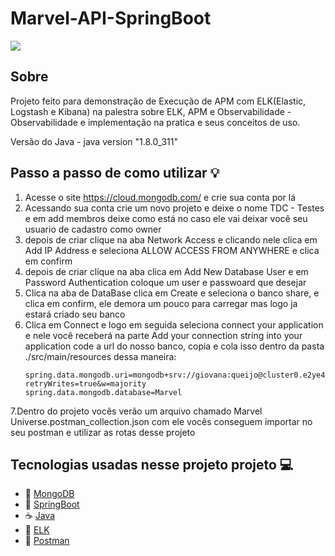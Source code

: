 # Marvel-API-SpringBoot

![](https://static.tumblr.com/04af51dfb06e67ea9326f3b650368444/omquokj/7KIof5vc5/tumblr_static_2rsye1x7vwg0goo4swwwwksok.gif)

## Sobre
Projeto feito para demonstração de Execução de APM com ELK(Elastic, Logstash e Kibana) na palestra sobre ELK, APM e Observabilidade - Observabilidade e implementação na pratica e seus conceitos de uso.

Versão do Java - java version "1.8.0_311"

## Passo a passo de como utilizar 💡

1. Acesse o site https://cloud.mongodb.com/ e crie sua conta por lá
2. Acessando sua conta crie um novo projeto e deixe o nome TDC - Testes e em add membros deixe como está no caso ele vai deixar você seu usuario de cadastro como owner
3. depois de criar clique na aba Network Access e clicando nele clica em Add IP Address e seleciona ALLOW ACCESS FROM ANYWHERE e clica em confirm
4. depois de criar clique na aba clica em Add New Database User e em Password Authentication coloque um user e passwoard que desejar
5. Clica na aba de DataBase clica em Create e seleciona o banco share, e clica em confirm, ele demora um pouco para carregar mas logo ja estará criado seu banco
6. Clica em Connect e logo em seguida seleciona connect your application e nele você  receberá na parte Add your connection string into your application code a url do nosso banco, copia e cola isso dentro da pasta ./src/main/resources dessa maneira:
    ```
    spring.data.mongodb.uri=mongodb+srv://giovana:queijo@cluster0.e2ye4.mongodb.net/?retryWrites=true&w=majority
    spring.data.mongodb.database=Marvel
    ```
7.Dentro do projeto vocês verão um arquivo chamado Marvel Universe.postman_collection.json com ele vocês conseguem importar no seu postman e utilizar as rotas desse projeto


## Tecnologias usadas nesse projeto projeto 💻

- 🍃 [MongoDB](https://www.mongodb.com/pt-br)
- 💎 [SpringBoot](https://spring.io/projects/spring-boot)
- ☕️ [Java](https://www.java.com/pt-BR/)
- 🦌 [ELK](https://www.elastic.co/pt/what-is/elk-stack)
- 💌 [Postman](https://www.postman.com/)